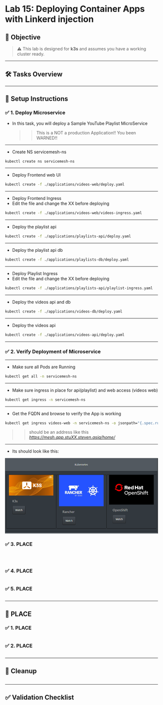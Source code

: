# Lab 15: Deploying Container Apps with Linkerd injection

## 🎯 Objective

> ⚠️ This lab is designed for **k3s** and assumes you have a working cluster ready.

---
## 🛠️ Tasks Overview

---

## 🔧 Setup Instructions

### ✅ 1. Deploy Microservice 

* In this task, you will deploy a Sample YouTube Playlist MicroService
  >> This is a NOT a production Application!! You been WARNED!! 

---

* Create NS servicemesh-ns
```bash 
kubectl create ns servicemesh-ns
```
---
* Deploy Frontend web UI
```bash
kubectl create -f ./applications/videos-web/deploy.yaml
```
---
* Deploy Frontend Ingress 
* Edit the file and change the XX before deploying 
```bash
kubectl create -f ./applications/videos-web/videos-ingress.yaml
```
---
* Deploy the playlist api 
```bash
kubectl create -f ./applications/playlists-api/deploy.yaml
```
---
* Deploy the playlist api db

```bash
kubectl create -f ./applications/playlists-db/deploy.yaml
```
---
* Deploy Playlist Ingress 
* Edit the file and change the XX before deploying 
```bash
kubectl create -f ./applications/playlists-api/playlist-ingress.yaml
```
---
* Deploy the videos api and db

```bash
kubectl create -f ./applications/videos-db/deploy.yaml
```
---
* Deploy the videos api 
```bash
kubectl create -f ./applications/videos-api/deploy.yaml
```
---


### ✅ 2. Verify Deployment of Microservice
---
* Make sure all Pods are Running 
```bash
kubectl get all -n servicemesh-ns
```
---
* Make sure ingress in place for api(playlist) and web access (videos web) 
```sh 
kubectl get ingress -n servicemesh-ns
```
---
* Get the FQDN and browse to verify the App is working
```sh 
kubectl get ingress videos-web -n servicemesh-ns -o jsonpath="{.spec.rules[0].host}" | xargs -I{} echo "https://{}/home/"
```
>> should be an address like this *https://mesh.app.stuXX.steven.asia/home/* 


---

* Its should look like this: 

![alt text](image.png)



### ✅ 3. PLACE
```bash

```

```sh 

```

```sh 

```

### ✅ 4. PLACE
```bash

```

### ✅ 5. PLACE 
```bash

```



---

## 🔁 PLACE

### ✅ 1. PLACE

```bash

```

### ✅ 2. PLACE

```bash

```


---

## 🧼 Cleanup

```bash

```

---

## ✅ Validation Checklist


